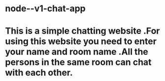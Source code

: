 # node--v1-chat-app

# This is a simple chatting website .For using this website you need to enter your name and room name .All the persons in the same room can chat with each other.
